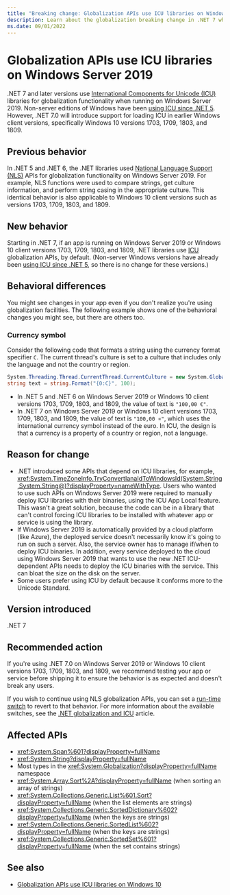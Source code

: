 ```yaml
---
title: "Breaking change: Globalization APIs use ICU libraries on Windows Server 2019"
description: Learn about the globalization breaking change in .NET 7 where ICU libraries are used for globalization functionality instead of NLS on Windows Server.
ms.date: 09/01/2022
---
```

# Globalization APIs use ICU libraries on Windows Server 2019

.NET 7 and later versions use [International Components for Unicode (ICU)](https://icu.unicode.org/) libraries for globalization functionality when running on Windows Server 2019. Non-server editions of Windows have been [using ICU since .NET 5](../5.0/icu-globalization-api.md). However, .NET 7.0 will introduce support for loading ICU in earlier Windows client versions, specifically Windows 10 versions 1703, 1709, 1803, and 1809.

## Previous behavior

In .NET 5 and .NET 6, the .NET libraries used [National Language Support (NLS)](/windows/win32/intl/national-language-support) APIs for globalization functionality on Windows Server 2019. For example, NLS functions were used to compare strings, get culture information, and perform string casing in the appropriate culture. This identical behavior is also applicable to Windows 10 client versions such as versions 1703, 1709, 1803, and 1809.

## New behavior

Starting in .NET 7, if an app is running on Windows Server 2019 or Windows 10 client versions 1703, 1709, 1803, and 1809, .NET libraries use [ICU](https://icu.unicode.org/) globalization APIs, by default. (Non-server Windows versions have already been [using ICU since .NET 5](../5.0/icu-globalization-api.md), so there is no change for these versions.)

## Behavioral differences

You might see changes in your app even if you don't realize you're using globalization facilities. The following example shows one of the behavioral changes you might see, but there are others too.

### Currency symbol

Consider the following code that formats a string using the currency format specifier `C`. The current thread's culture is set to a culture that includes only the language and not the country or region.

```csharp
System.Threading.Thread.CurrentThread.CurrentCulture = new System.Globalization.CultureInfo("de");
string text = string.Format("{0:C}", 100);
```

- In .NET 5 and .NET 6 on Windows Server 2019 or Windows 10 client versions 1703, 1709, 1803, and 1809, the value of text is `"100,00 €"`.
- In .NET 7 on Windows Server 2019 or Windows 10 client versions 1703, 1709, 1803, and 1809, the value of text is `"100,00 ¤"`, which uses the international currency symbol instead of the euro. In ICU, the design is that a currency is a property of a country or region, not a language.

## Reason for change

- .NET introduced some APIs that depend on ICU libraries, for example, <xref:System.TimeZoneInfo.TryConvertIanaIdToWindowsId(System.String,System.String@)?displayProperty=nameWithType>. Users who wanted to use such APIs on Windows Server 2019 were required to manually deploy ICU libraries with their binaries, using the ICU App Local feature. This wasn't a great solution, because the code can be in a library that can't control forcing ICU libraries to be installed with whatever app or service is using the library.
- If Windows Server 2019 is automatically provided by a cloud platform (like Azure), the deployed service doesn't necessarily know it's going to run on such a server. Also, the service owner has to manage if/when to deploy ICU binaries. In addition, every service deployed to the cloud using Windows Server 2019 that wants to use the new .NET ICU-dependent APIs needs to deploy the ICU binaries with the service. This can bloat the size on the disk on the server.
- Some users prefer using ICU by default because it conforms more to the Unicode Standard.

## Version introduced

.NET 7

## Recommended action

If you're using .NET 7.0 on Windows Server 2019 or Windows 10 client versions 1703, 1709, 1803, and 1809, we recommend testing your app or service before shipping it to ensure the behavior is as expected and doesn't break any users.

If you wish to continue using NLS globalization APIs, you can set a [run-time switch](../../../runtime-config/globalization.md#nls) to revert to that behavior. For more information about the available switches, see the [.NET globalization and ICU](../../../../core/extensions/globalization-icu.md) article.

## Affected APIs

- <xref:System.Span%601?displayProperty=fullName>
- <xref:System.String?displayProperty=fullName>
- Most types in the <xref:System.Globalization?displayProperty=fullName> namespace
- <xref:System.Array.Sort%2A?displayProperty=fullName> (when sorting an array of strings)
- <xref:System.Collections.Generic.List%601.Sort?displayProperty=fullName> (when the list elements are strings)
- <xref:System.Collections.Generic.SortedDictionary%602?displayProperty=fullName> (when the keys are strings)
- <xref:System.Collections.Generic.SortedList%602?displayProperty=fullName> (when the keys are strings)
- <xref:System.Collections.Generic.SortedSet%601?displayProperty=fullName> (when the set contains strings)

## See also

- [Globalization APIs use ICU libraries on Windows 10](../5.0/icu-globalization-api.md)
